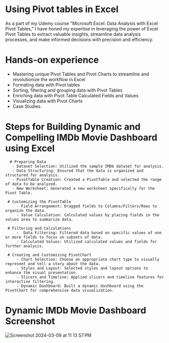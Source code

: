 
# Using Pivot tables in Excel 

As a part of my Udemy course "Microsoft Excel: Data Analysis with Excel Pivot Tables," I have honed my expertise in leveraging the power of Excel Pivot Tables to extract valuable insights, streamline data analysis processes, and make informed decisions with precision and efficiency.

# Hands-on experience

- Mastering unique Pivot Tables and Pivot Charts to streamline and revolutionize the workflow in Excel
- Formating data with Pivot tables
- Sorting, filtering and grouping data with Pivot Tables
- Enriching data with Pivot Table Calculated Fields and Values
- Visualizing data with Pivot Charts
- Case Studies.


# Steps for Building Dynamic and Compelling IMDb Movie Dashboard using Excel
      # Preparing Data 
       - Dataset Selection: Utilized the sample IMDb dataset for analysis.
       - Data Structuring: Ensured that the data is organized and structured for analysis.
       - PivotTable Creation: Created a PivotTable and selected the range of data to be analyzed.
       - New Worksheet: Generated a new worksheet specifically for the Pivot Table.        
  
     # Customizing the PivotTable
         - Field Arrangement: Dragged fields to Columns/Filters/Rows to organize the data.
         - Value Calculation: Calculated values by placing fields in the values area to summarize data.
       
     # Filtering and Calculations
         -  Data Filtering: Filtered data based on specific values of one or more fields to focus on subsets of data.
         - Calculated Values: Utilized calculated values and fields for further analysis.

     # Creating and Customizing PivotChart
         - Chart Selection: Choose an appropriate chart type to visually represent and tell a story about the data.
         - Styles and Layout: Selected styles and layout options to enhance the visual presentation.
         - Slicers and Timeline: Applied slicers and timeline features for interactive filtering.
         - Dynamic Dashboard: Built a dynamic dashboard using the PivotChart for comprehensive data visualization.
         
#  Dynamic IMDb Movie Dashboard Screenshot

![Screenshot 2024-03-09 at 11 13 57 PM](https://github.com/yonci09/Excel/assets/126642768/b06ca531-cb7e-43b8-b589-6abe90d44a39)

          






